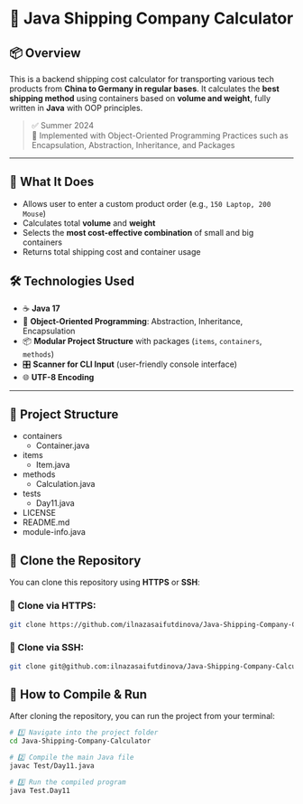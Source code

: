 # 🚢 Java Shipping Company Calculator

## 📦 Overview
This is a backend shipping cost calculator for transporting various tech products from **China to Germany in regular bases**. It calculates the **best shipping method** using containers based on **volume and weight**, fully written in **Java** with OOP principles.

> ✅ Summer 2024  
> 🧠 Implemented with Object-Oriented Programming Practices such as Encapsulation, Abstraction, Inheritance, and Packages

---

## 🎯 What It Does
- Allows user to enter a custom product order (e.g., `150 Laptop, 200 Mouse`)
- Calculates total **volume** and **weight**
- Selects the **most cost-effective combination** of small and big containers
- Returns total shipping cost and container usage

## 🛠️ Technologies Used

- ☕ **Java 17**
- 🧱 **Object-Oriented Programming**: Abstraction, Inheritance, Encapsulation
- 📦 **Modular Project Structure** with packages (`items`, `containers`, `methods`)
- 🎛️ **Scanner for CLI Input** (user-friendly console interface)
- 🌐 **UTF-8 Encoding**

---

## 📂 Project Structure
- containers
  - Container.java
- items
  - Item.java
- methods
  - Calculation.java
- tests
  - Day11.java
- LICENSE
- README.md
- module-info.java

## 🔄 Clone the Repository

You can clone this repository using **HTTPS** or **SSH**:

### 🔗 Clone via HTTPS:
```bash
git clone https://github.com/ilnazasaifutdinova/Java-Shipping-Company-Calculator.git
```


### 🔗 Clone via SSH:
```bash
git clone git@github.com:ilnazasaifutdinova/Java-Shipping-Company-Calculator.git
```

## 🚀 How to Compile & Run

After cloning the repository, you can run the project from your terminal:

```bash
# 1️⃣ Navigate into the project folder
cd Java-Shipping-Company-Calculator

# 2️⃣ Compile the main Java file
javac Test/Day11.java

# 3️⃣ Run the compiled program
java Test.Day11
```
